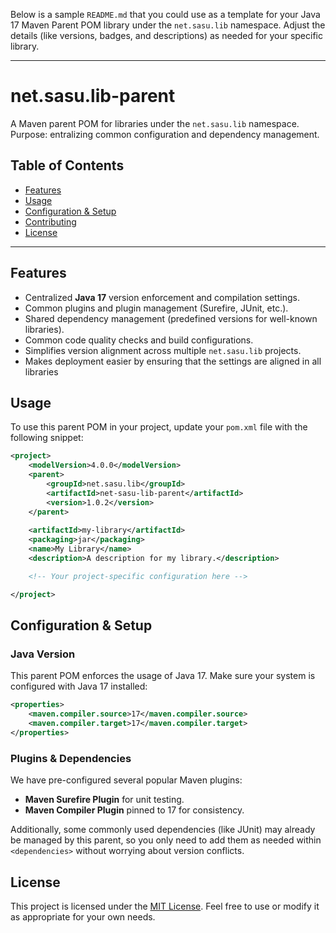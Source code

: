 Below is a sample `README.md` that you could use as a template for your Java 17 Maven Parent POM library under the `net.sasu.lib` namespace. Adjust the details (like versions, badges, and descriptions) as needed for your specific library.

---

# net.sasu.lib-parent

A Maven parent POM for libraries under the `net.sasu.lib` namespace. Purpose: entralizing common configuration and dependency management.

## Table of Contents
- [Features](#features)
- [Usage](#usage)
- [Configuration & Setup](#configuration--setup)
- [Contributing](#contributing)
- [License](#license)

---

## Features
- Centralized **Java 17** version enforcement and compilation settings.
- Common plugins and plugin management (Surefire, JUnit, etc.).
- Shared dependency management (predefined versions for well-known libraries).
- Common code quality checks and build configurations.
- Simplifies version alignment across multiple `net.sasu.lib` projects.
- Makes deployment easier by ensuring that the settings are aligned in all libraries

## Usage

To use this parent POM in your project, update your `pom.xml` file with the following snippet:

```xml
<project>
    <modelVersion>4.0.0</modelVersion>
    <parent>
        <groupId>net.sasu.lib</groupId>
        <artifactId>net-sasu-lib-parent</artifactId>
        <version>1.0.2</version>
    </parent>
    
    <artifactId>my-library</artifactId>
    <packaging>jar</packaging>
    <name>My Library</name>
    <description>A description for my library.</description>

    <!-- Your project-specific configuration here -->

</project>
```


## Configuration & Setup

### Java Version
This parent POM enforces the usage of Java 17. Make sure your system is configured with Java 17 installed:

```xml
<properties>
    <maven.compiler.source>17</maven.compiler.source>
    <maven.compiler.target>17</maven.compiler.target>
</properties>
```

### Plugins & Dependencies
We have pre-configured several popular Maven plugins:
- **Maven Surefire Plugin** for unit testing.
- **Maven Compiler Plugin** pinned to 17 for consistency.

Additionally, some commonly used dependencies (like JUnit) may already be managed by this parent, so you only need to add them as needed within `<dependencies>` without worrying about version conflicts.

## License

This project is licensed under the [MIT License](LICENSE). Feel free to use or modify it as appropriate for your own needs.
